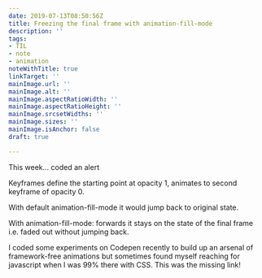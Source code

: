 ```yaml
---
date: 2019-07-13T08:50:56Z
title: Freezing the final frame with animation-fill-mode
description: ''
tags:
- TIL
- note
- animation
noteWithTitle: true
linkTarget: ''
mainImage.url: ''
mainImage.alt: ''
mainImage.aspectRatioWidth: ''
mainImage.aspectRatioHeight: ''
mainImage.srcsetWidths: ''
mainImage.sizes: ''
mainImage.isAnchor: false
draft: true

---
```

This week... coded an alert

Keyframes define the starting point at opacity 1, animates to second keyframe of opacity 0.

With default animation-fill-mode it would jump back to original state. 

With animation-fill-mode: forwards it stays on the state of the final frame i.e. faded out without jumping back.

I coded some experiments on Codepen recently to build up an arsenal of framework-free animations but sometimes found myself reaching for javascript when I was 99% there with CSS. This was the missing link!